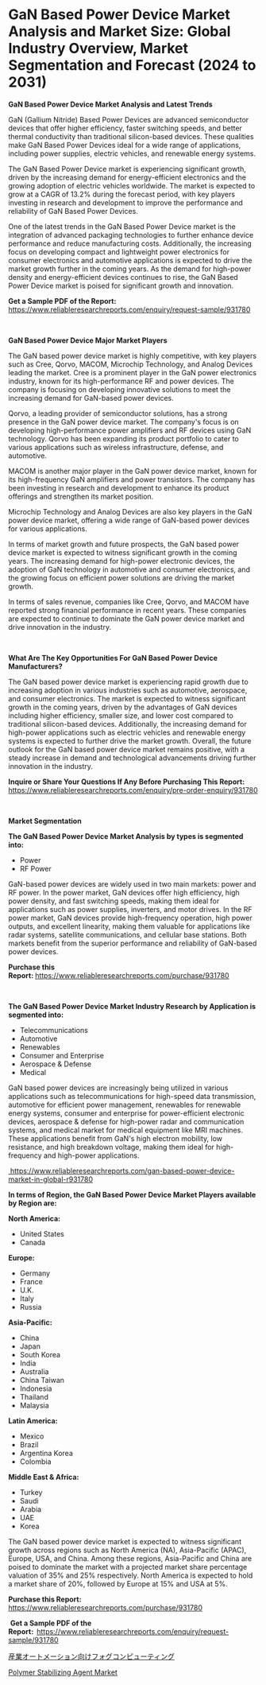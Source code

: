 <p><h1>GaN Based Power Device Market Analysis and Market Size: Global Industry Overview, Market Segmentation and Forecast (2024 to 2031)</h1></p><p><strong>GaN Based Power Device Market Analysis and Latest Trends</strong></p>
<p><p>GaN (Gallium Nitride) Based Power Devices are advanced semiconductor devices that offer higher efficiency, faster switching speeds, and better thermal conductivity than traditional silicon-based devices. These qualities make GaN Based Power Devices ideal for a wide range of applications, including power supplies, electric vehicles, and renewable energy systems.</p><p>The GaN Based Power Device market is experiencing significant growth, driven by the increasing demand for energy-efficient electronics and the growing adoption of electric vehicles worldwide. The market is expected to grow at a CAGR of 13.2% during the forecast period, with key players investing in research and development to improve the performance and reliability of GaN Based Power Devices.</p><p>One of the latest trends in the GaN Based Power Device market is the integration of advanced packaging technologies to further enhance device performance and reduce manufacturing costs. Additionally, the increasing focus on developing compact and lightweight power electronics for consumer electronics and automotive applications is expected to drive the market growth further in the coming years. As the demand for high-power density and energy-efficient devices continues to rise, the GaN Based Power Device market is poised for significant growth and innovation.</p></p>
<p><strong>Get a Sample PDF of the Report:&nbsp;</strong> <a href="https://www.reliableresearchreports.com/enquiry/request-sample/931780">https://www.reliableresearchreports.com/enquiry/request-sample/931780</a></p>
<p>&nbsp;</p>
<p><strong>GaN Based Power Device Major Market Players</strong></p>
<p><p>The GaN based power device market is highly competitive, with key players such as Cree, Qorvo, MACOM, Microchip Technology, and Analog Devices leading the market. Cree is a prominent player in the GaN power electronics industry, known for its high-performance RF and power devices. The company is focusing on developing innovative solutions to meet the increasing demand for GaN-based power devices.</p><p>Qorvo, a leading provider of semiconductor solutions, has a strong presence in the GaN power device market. The company's focus is on developing high-performance power amplifiers and RF devices using GaN technology. Qorvo has been expanding its product portfolio to cater to various applications such as wireless infrastructure, defense, and automotive.</p><p>MACOM is another major player in the GaN power device market, known for its high-frequency GaN amplifiers and power transistors. The company has been investing in research and development to enhance its product offerings and strengthen its market position.</p><p>Microchip Technology and Analog Devices are also key players in the GaN power device market, offering a wide range of GaN-based power devices for various applications.</p><p>In terms of market growth and future prospects, the GaN based power device market is expected to witness significant growth in the coming years. The increasing demand for high-power electronic devices, the adoption of GaN technology in automotive and consumer electronics, and the growing focus on efficient power solutions are driving the market growth.</p><p>In terms of sales revenue, companies like Cree, Qorvo, and MACOM have reported strong financial performance in recent years. These companies are expected to continue to dominate the GaN power device market and drive innovation in the industry.</p></p>
<p>&nbsp;</p>
<p><strong>What Are The Key Opportunities For GaN Based Power Device Manufacturers?</strong></p>
<p><p>The GaN based power device market is experiencing rapid growth due to increasing adoption in various industries such as automotive, aerospace, and consumer electronics. The market is expected to witness significant growth in the coming years, driven by the advantages of GaN devices including higher efficiency, smaller size, and lower cost compared to traditional silicon-based devices. Additionally, the increasing demand for high-power applications such as electric vehicles and renewable energy systems is expected to further drive the market growth. Overall, the future outlook for the GaN based power device market remains positive, with a steady increase in demand and technological advancements driving further innovation in the industry.</p></p>
<p><strong>Inquire or Share Your Questions If Any Before Purchasing This Report:</strong> <a href="https://www.reliableresearchreports.com/enquiry/pre-order-enquiry/931780">https://www.reliableresearchreports.com/enquiry/pre-order-enquiry/931780</a></p>
<p>&nbsp;</p>
<p><strong>Market Segmentation</strong></p>
<p><strong>The GaN Based Power Device Market Analysis by types is segmented into:</strong></p>
<p><ul><li>Power</li><li>RF Power</li></ul></p>
<p><p>GaN-based power devices are widely used in two main markets: power and RF power. In the power market, GaN devices offer high efficiency, high power density, and fast switching speeds, making them ideal for applications such as power supplies, inverters, and motor drives. In the RF power market, GaN devices provide high-frequency operation, high power outputs, and excellent linearity, making them valuable for applications like radar systems, satellite communications, and cellular base stations. Both markets benefit from the superior performance and reliability of GaN-based power devices.</p></p>
<p><strong>Purchase this Report:&nbsp;</strong><a href="https://www.reliableresearchreports.com/purchase/931780">https://www.reliableresearchreports.com/purchase/931780</a></p>
<p>&nbsp;</p>
<p><strong>The GaN Based Power Device Market Industry Research by Application is segmented into:</strong></p>
<p><ul><li>Telecommunications</li><li>Automotive</li><li>Renewables</li><li>Consumer and Enterprise</li><li>Aerospace & Defense</li><li>Medical</li></ul></p>
<p><p>GaN based power devices are increasingly being utilized in various applications such as telecommunications for high-speed data transmission, automotive for efficient power management, renewables for renewable energy systems, consumer and enterprise for power-efficient electronic devices, aerospace & defense for high-power radar and communication systems, and medical market for medical equipment like MRI machines. These applications benefit from GaN's high electron mobility, low resistance, and high breakdown voltage, making them ideal for high-frequency and high-power applications.</p></p>
<p><a href="https://www.reliableresearchreports.com/gan-based-power-device-market-in-global-r931780">&nbsp;https://www.reliableresearchreports.com/gan-based-power-device-market-in-global-r931780</a></p>
<p><strong>In terms of Region, the GaN Based Power Device Market Players available by Region are:</strong></p>
<p>
    <p> <strong> North America: </strong>
        <ul>
            <li>United States</li>
            <li>Canada</li>
        </ul>
        </p> 
    <p> <strong> Europe: </strong>
        <ul>
            <li>Germany</li>
            <li>France</li>
            <li>U.K.</li>
            <li>Italy</li>
            <li>Russia</li>
        </ul>
        </p> 
    <p> <strong> Asia-Pacific: </strong>
        <ul>
            <li>China</li>
            <li>Japan</li>
            <li>South Korea</li>
            <li>India</li>
            <li>Australia</li>
            <li>China Taiwan</li>
            <li>Indonesia</li>
            <li>Thailand</li>
            <li>Malaysia</li>
        </ul>
        </p> 
    <p> <strong> Latin America: </strong>
        <ul>
            <li>Mexico</li>
            <li>Brazil</li>
            <li>Argentina Korea</li>
            <li>Colombia</li>
        </ul>
        </p> 
    <p> <strong> Middle East & Africa: </strong>
        <ul>
            <li>Turkey</li>
            <li>Saudi</li>
            <li>Arabia</li>
            <li>UAE</li>
            <li>Korea</li>
        </ul>
    </p>
    </p>
<p><p>The GaN based power device market is expected to witness significant growth across regions such as North America (NA), Asia-Pacific (APAC), Europe, USA, and China. Among these regions, Asia-Pacific and China are poised to dominate the market with a projected market share percentage valuation of 35% and 25% respectively. North America is expected to hold a market share of 20%, followed by Europe at 15% and USA at 5%.</p></p>
<p><strong>Purchase this Report: </strong><a href="https://www.reliableresearchreports.com/purchase/931780">https://www.reliableresearchreports.com/purchase/931780</a></p>
<p>&nbsp;<strong>Get a Sample PDF of the Report:&nbsp;&nbsp;</strong><a href="https://www.reliableresearchreports.com/enquiry/request-sample/931780">https://www.reliableresearchreports.com/enquiry/request-sample/931780</a></p>
<p><strong></strong></p>
<p><p><a href="https://github.com/pepo3k/Market-Research-Report-List-1/blob/main/627000684034.md">産業オートメーション向けフォグコンピューティング</a></p><p><a href="https://github.com/sofayahoo2023/Market-Research-Report-List-4/blob/main/polymer-stabilizing-agent-market.md">Polymer Stabilizing Agent Market</a></p></p>